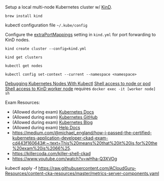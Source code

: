 Setup a local multi-node Kubernetes cluster w/ [KinD](https://kind.sigs.k8s.io).

`brew install kind`

kubectl configuration file `~/.kube/config`

 Configure the [extraPortMappings](https://kind.sigs.k8s.io/docs/user/configuration/#extra-port-mappings) setting in `kind.yml` for port forwarding to KinD nodes.

 `kind create cluster --config=kind.yml`

 `kind get clusters`

 `kubectl get nodes`


`kubectl config set-context --current --namespace <namespace>`

[Debugging Kubernetes Nodes With Kubectl](https://kubernetes.io/docs/tasks/debug/debug-cluster/kubectl-node-debug/)
[Shell access to node or pod](https://medium.com/@the_good_guy/get-shell-access-to-pods-nodes-in-kubernetes-using-kubectl-1d8fc10e89eb)
[Shell access to KinD worker node](https://stackoverflow.com/questions/69108075/how-to-ssh-into-kind-cluster-nodes-with-containerd-runtime) requires `docker exec -it [worker node] sh`

 Exam Resources:
 - (Allowed during exam) [Kubernetes Docs](https://kubernetes.io./docs/)
 - (Allowed during exam) [Kubernetes GitHub](https://github.com/kubernetes/)
 - (Allowed during exam) [Kubernetes Blog](https://kubernetes.io/blog/)
 - (Allowed during exam) [Help Docs](https://helm.sh/docs)
 - https://medium.com/@michael_england/how-i-passed-the-certified-kubernetes-application-developer-ckad-exam-cd443f160643#:~:text=This%20means%20that%20it%20is,for%20the%20exam%20is%2066%25.
 - https://killercoda.com/killer-shell-ckad
 - https://www.youtube.com/watch?v=wHha-Q3XVOg

 kubectl apply -f https://raw.githubusercontent.com/ACloudGuru-Resources/content-cka-resources/master/metrics-server-components.yaml